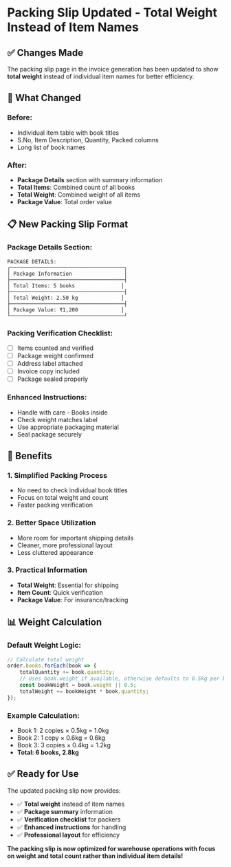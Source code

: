 # Packing Slip Updated - Total Weight Instead of Item Names

## ✅ **Changes Made**

The packing slip page in the invoice generation has been updated to show **total weight** instead of individual item names for better efficiency.

## 🔧 **What Changed**

### **Before:**
- Individual item table with book titles
- S.No, Item Description, Quantity, Packed columns
- Long list of book names

### **After:**
- **Package Details** section with summary information
- **Total Items**: Combined count of all books
- **Total Weight**: Combined weight of all items
- **Package Value**: Total order value

## 📋 **New Packing Slip Format**

### **Package Details Section:**
```
PACKAGE DETAILS:
┌─────────────────────────────────────┐
│ Package Information                 │
├─────────────────────────────────────┤
│ Total Items: 5 books               │
├─────────────────────────────────────┤
│ Total Weight: 2.50 kg              │
├─────────────────────────────────────┤
│ Package Value: ₹1,200              │
└─────────────────────────────────────┘
```

### **Packing Verification Checklist:**
- ☐ Items counted and verified
- ☐ Package weight confirmed  
- ☐ Address label attached
- ☐ Invoice copy included
- ☐ Package sealed properly

### **Enhanced Instructions:**
- Handle with care - Books inside
- Check weight matches label
- Use appropriate packaging material
- Seal package securely

## 🎯 **Benefits**

### **1. Simplified Packing Process**
- No need to check individual book titles
- Focus on total weight and count
- Faster packing verification

### **2. Better Space Utilization**
- More room for important shipping details
- Cleaner, more professional layout
- Less cluttered appearance

### **3. Practical Information**
- **Total Weight**: Essential for shipping
- **Item Count**: Quick verification
- **Package Value**: For insurance/tracking

## 📊 **Weight Calculation**

### **Default Weight Logic:**
```javascript
// Calculate total weight
order.books.forEach(book => {
    totalQuantity += book.quantity;
    // Uses book.weight if available, otherwise defaults to 0.5kg per book
    const bookWeight = book.weight || 0.5;
    totalWeight += bookWeight * book.quantity;
});
```

### **Example Calculation:**
- Book 1: 2 copies × 0.5kg = 1.0kg
- Book 2: 1 copy × 0.6kg = 0.6kg  
- Book 3: 3 copies × 0.4kg = 1.2kg
- **Total: 6 books, 2.8kg**

## ✅ **Ready for Use**

The updated packing slip now provides:
- ✅ **Total weight** instead of item names
- ✅ **Package summary** information
- ✅ **Verification checklist** for packers
- ✅ **Enhanced instructions** for handling
- ✅ **Professional layout** for efficiency

**The packing slip is now optimized for warehouse operations with focus on weight and total count rather than individual item details!**
